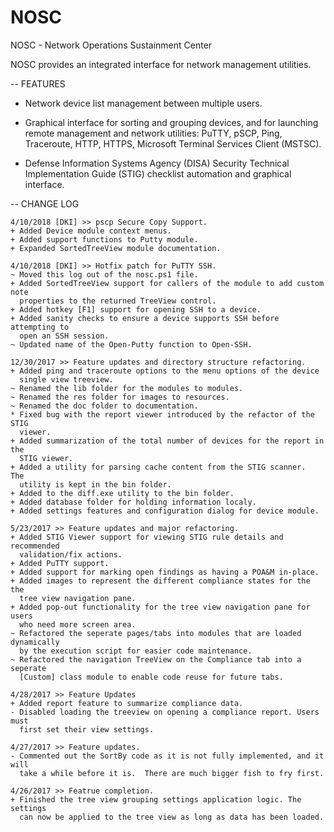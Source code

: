 # NOSC
NOSC - Network Operations Sustainment Center

NOSC provides an integrated interface for network management utilities.

-- FEATURES
  - Network device list management between multiple users.

  - Graphical interface for sorting and grouping devices, and for launching
    remote management and network utilities: PuTTY, pSCP, Ping, Traceroute,
    HTTP, HTTPS, Microsoft Terminal Services Client (MSTSC).

  - Defense Information Systems Agency (DISA) Security Technical Implementation
    Guide (STIG) checklist automation and graphical interface.

-- CHANGE LOG

    4/10/2018 [DKI] >> pscp Secure Copy Support.
    + Added Device module context menus.
    + Added support functions to Putty module.
    + Expanded SortedTreeView module documentation.

    4/10/2018 [DKI] >> Hotfix patch for PuTTY SSH.
    ~ Moved this log out of the nosc.ps1 file.
    + Added SortedTreeView support for callers of the module to add custom note
      properties to the returned TreeView control.
    + Added hotkey [F1] support for opening SSH to a device.
    + Added sanity checks to ensure a device supports SSH before attempting to
      open an SSH session.
    ~ Updated name of the Open-Putty function to Open-SSH.

    12/30/2017 >> Feature updates and directory structure refactoring.
    + Added ping and traceroute options to the menu options of the device
      single view treeview.
    ~ Renamed the lib folder for the modules to modules.
    ~ Renamed the res folder for images to resources.
    ~ Renamed the doc folder to documentation.
    * Fixed bug with the report viewer introduced by the refactor of the STIG
      viewer.
    + Added summarization of the total number of devices for the report in the
      STIG viewer.
    + Added a utility for parsing cache content from the STIG scanner.  The
      utility is kept in the bin folder.
    + Added to the diff.exe utility to the bin folder.
    + Added database folder for holding information localy.
    + Added settings features and configuration dialog for device module.

    5/23/2017 >> Feature updates and major refactoring.
    + Added STIG Viewer support for viewing STIG rule details and recommended
      validation/fix actions.
    + Added PuTTY support.
    + Added support for marking open findings as having a POA&M in-place.
    + Added images to represent the different compliance states for the the
      tree view navigation pane.
    + Added pop-out functionality for the tree view navigation pane for users
      who need more screen area.
    ~ Refactored the seperate pages/tabs into modules that are loaded dynamically
      by the execution script for easier code maintenance.
    ~ Refactored the navigation TreeView on the Compliance tab into a seperate
      [Custom] class module to enable code reuse for future tabs.

    4/28/2017 >> Feature Updates
    + Added report feature to summarize compliance data.
    - Disabled loading the treeview on opening a compliance report. Users must
      first set their view settings.

    4/27/2017 >> Feature updates.
    - Commented out the SortBy code as it is not fully implemented, and it will
      take a while before it is.  There are much bigger fish to fry first.

    4/26/2017 >> Featrue completion.
    + Finished the tree view grouping settings application logic. The settings
      can now be applied to the tree view as long as data has been loaded.
